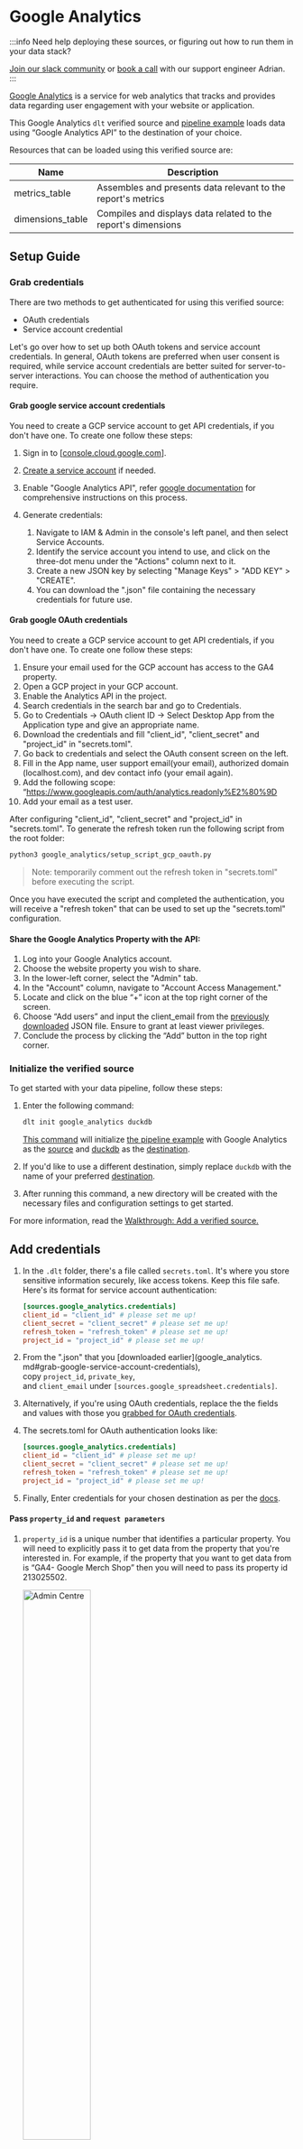 # Google Analytics

:::info Need help deploying these sources, or figuring out how to run them in your data stack?

[Join our slack community](https://dlthub-community.slack.com/join/shared_invite/zt-1slox199h-HAE7EQoXmstkP_bTqal65g)
or [book a call](https://calendar.app.google/kiLhuMsWKpZUpfho6) with our support engineer Adrian.
:::

[Google Analytics](https://marketingplatform.google.com/about/analytics/#?modal_active=none) is a
service for web analytics that tracks and provides data regarding user engagement with your website
or application.

This Google Analytics `dlt` verified source and
[pipeline example](https://github.com/dlt-hub/verified-sources/blob/master/sources/google_analytics_pipeline.py)
loads data using “Google Analytics API” to the destination of your choice.

Resources that can be loaded using this verified source are:

| Name             | Description                                                   |
| ---------------- | ------------------------------------------------------------- |
| metrics_table    | Assembles and presents data relevant to the report's metrics  |
| dimensions_table | Compiles and displays data related to the report's dimensions |

## Setup Guide

### Grab credentials

There are two methods to get authenticated for using this verified source:

- OAuth credentials
- Service account credential

Let's go over how to set up both OAuth tokens and service account credentials. In general, OAuth
tokens are preferred when user consent is required, while service account credentials are better
suited for server-to-server interactions. You can choose the method of authentication you require.

#### Grab google service account credentials

You need to create a GCP service account to get API credentials, if you don't have one. To create
one follow these steps:

1. Sign in to \[[console.cloud.google.com](http://console.cloud.google.com/)\].

1. [Create a service account](https://cloud.google.com/iam/docs/service-accounts-create#creating) if
   needed.

1. Enable "Google Analytics API", refer
   [google documentation](https://support.google.com/googleapi/answer/6158841?hl=en) for
   comprehensive instructions on this process.

1. Generate credentials:

   1. Navigate to IAM & Admin in the console's left panel, and then select Service Accounts.
   1. Identify the service account you intend to use, and click on the three-dot menu under the
      "Actions" column next to it.
   1. Create a new JSON key by selecting "Manage Keys" > "ADD KEY" > "CREATE".
   1. You can download the ".json" file containing the necessary credentials for future use.

#### Grab google OAuth credentials

You need to create a GCP service account to get API credentials, if you don't have one. To create
one follow these steps:

1. Ensure your email used for the GCP account has access to the GA4 property.
1. Open a GCP project in your GCP account.
1. Enable the Analytics API in the project.
1. Search credentials in the search bar and go to Credentials.
1. Go to Credentials -> OAuth client ID -> Select Desktop App from the Application type and give an
   appropriate name.
1. Download the credentials and fill "client_id", "client_secret" and "project_id" in
   "secrets.toml".
1. Go back to credentials and select the OAuth consent screen on the left.
1. Fill in the App name, user support email(your email), authorized domain (localhost.com), and dev
   contact info (your email again).
1. Add the following scope: “https://www.googleapis.com/auth/analytics.readonly%E2%80%9D
1. Add your email as a test user.

After configuring "client_id", "client_secret" and "project_id" in "secrets.toml". To generate the
refresh token run the following script from the root folder:

```bash
python3 google_analytics/setup_script_gcp_oauth.py
```

> Note: temporarily comment out the refresh token in "secrets.toml" before executing the script.

Once you have executed the script and completed the authentication, you will receive a "refresh
token" that can be used to set up the "secrets.toml" configuration.

#### Share the Google Analytics Property with the API:

1. Log into your Google Analytics account.
1. Choose the website property you wish to share.
1. In the lower-left corner, select the "Admin" tab.
1. In the "Account" column, navigate to "Account Access Management."
1. Locate and click on the blue “+” icon at the top right corner of the screen.
1. Choose “Add users” and input the client_email from the
   [previously downloaded](#google-service-account-credentials) JSON file. Ensure to grant at least
   viewer privileges.
1. Conclude the process by clicking the “Add” button in the top right corner.

### Initialize the verified source

To get started with your data pipeline, follow these steps:

1. Enter the following command:

   ```bash
   dlt init google_analytics duckdb
   ```

   [This command](../../reference/command-line-interface) will initialize
   [the pipeline example](https://github.com/dlt-hub/verified-sources/blob/master/sources/google_analytics_pipeline.py)
   with Google Analytics as the [source](../../general-usage/source) and
   [duckdb](../destinations/duckdb.md) as the [destination](../destinations).

1. If you'd like to use a different destination, simply replace `duckdb` with the name of your
   preferred [destination](../destinations).

1. After running this command, a new directory will be created with the necessary files and
   configuration settings to get started.

For more information, read the
[Walkthrough: Add a verified source.](../../walkthroughs/add-a-verified-source)

## Add credentials

1. In the `.dlt` folder, there's a file called `secrets.toml`. It's where you store sensitive
   information securely, like access tokens. Keep this file safe. Here's its format for service
   account authentication:

   ```toml
   [sources.google_analytics.credentials]
   client_id = "client_id" # please set me up!
   client_secret = "client_secret" # please set me up!
   refresh_token = "refresh_token" # please set me up!
   project_id = "project_id" # please set me up!
   ```

1. From the ".json" that you \[downloaded earlier\](google_analytics.
   md#grab-google-service-account-credentials), copy `project_id`, `private_key`,
   and `client_email` under `[sources.google_spreadsheet.credentials]`.

1. Alternatively, if you're using OAuth credentials, replace the the fields and values with those
   you [grabbed for OAuth credentials](google_analytics.md#grab-google-oauth-credentials).

1. The secrets.toml for OAuth authentication looks like:

   ```toml
   [sources.google_analytics.credentials]
   client_id = "client_id" # please set me up!
   client_secret = "client_secret" # please set me up!
   refresh_token = "refresh_token" # please set me up!
   project_id = "project_id" # please set me up!
   ```

1. Finally, Enter credentials for your chosen destination as per the [docs](../destinations/).

#### Pass `property_id` and `request parameters`

1. `property_id` is a unique number that identifies a particular property. You will need to
   explicitly pass it to get data from the property that you're interested in. For example, if the
   property that you want to get data from is “GA4- Google Merch Shop” then you will need to pass
   its property id 213025502.

   <img src="../../dlt-ecosystem/verified-sources/docs_images/GA4_Property_ID.png" alt="Admin Centre" width = "50%" />

1. You can also specify the parameters of the API requests such as dimensions and metrics to get
   your desired data.

1. An example of how you can pass all of this to `dlt` is to simply insert it in the
   `.dlt/config.toml` file as below:

   ```toml
   [sources.google_analytics]
   property_id = "213025502" #this is example property id, please use your 
   queries = [
       {"resource_name"= "sample_analytics_data1", "dimensions"= ["browser", "city"], "metrics"= ["totalUsers", "transactions"]},
       {"resource_name"= "sample_analytics_data2", "dimensions"= ["browser", "city", "dateHour"], "metrics"= ["totalUsers"]}
   ]
   ```

   > Include request parameters in a queries list. The data from each request fills a table, with
   > resources named by resource name, with dimensions. See the above example for reference.

1. To use queries from `.dlt/config.toml`, run the `simple_load_config()` function in
   [pipeline example](https://github.com/dlt-hub/verified-sources/blob/master/sources/google_analytics_pipeline.py).

## Run the pipeline

1. Before running the pipeline, ensure that you have installed all the necessary dependencies by
   running the command:
   ```bash
   pip install -r requirements.txt
   ```
1. You're now ready to run the pipeline! To get started, run the following command:
   ```bash
   python3 google_analytics_pipeline.py
   ```
1. Once the pipeline has finished running, you can verify that everything loaded correctly by using
   the following command:
   ```bash
   dlt pipeline <pipeline_name> show
   ```
   For example, the `pipeline_name` for the above pipeline example is
   `dlt_google_analytics_pipeline`, you may also use any custom name instead.

For more information, read the [Walkthrough: Run a pipeline.](../../walkthroughs/run-a-pipeline)

## Sources and resources

`dlt` works on the principle of [sources](../../general-usage/source) and
[resources](../../general-usage/resource).

### Source `simple_load`

This function returns a list of resources including metadata, metrics, and dimensions data from
Google Analytics API.

```python
@dlt.source(max_table_nesting=2)
def google_analytics(
    credentials: Union[ GcpOAuthCredentials, GcpServiceAccountCredential ] = dlt.secrets.value,
    property_id: int = dlt.config.value,
    queries: List[DictStrAny] = dlt.config.value,
    start_date: Optional[str] = START_DATE,
    rows_per_page: int = 1000,
    ) -> List[DltResource]:
```

`credentials`: GCP OAuth or service account credentials.

`property_id`: This is a unique identifier for a Google Analytics property.

`queries`: This is a list of queries outlining the API request parameters like dimensions and
metrics.

`start_date`: This optional parameter determines the starting date for data loading. By default,
it's set to "2000-01-01".

`rows_per_page`: This parameter specifies the number of rows to fetch per page. By default, it is
set to 1000.

### Resource `get_metadata`

This function retrieves all the metrics and dimensions for a report from a Google Analytics project.

```python
@dlt.resource(selected=False)
def get_metadata(client: Resource, property_id: int) -> Iterator[Metadata]:
```

`client`: This is the Google Analytics client used to make requests.

`property_id`: This is a reference to the Google Analytics project. For more information, click
[here](https://developers.google.com/analytics/devguides/reporting/data/v1/property-id).

### Transformer `metrics_table`

This transformer function extracts data using metadata and populates a table called "metrics" with
the data from each metric.

```python
@dlt.transformer(data_from=get_metadata, write_disposition="replace", name="metrics")
def metrics_table(metadata: Metadata) -> Iterator[TDataItem]:
    for metric in metadata.metrics:
        yield to_dict(metric)
```

`metadata`: GA4 metadata is stored in this "Metadata" class object.

Similarly, there is a transformer function called `dimensions_table` that populates table called
"dimensions" with the data from each dimension.

### Create your own pipeline

If you wish to create your own pipelines, you can leverage source and resource methods from this
verified source.

1. Configure the pipeline by specifying the pipeline name, destination, and dataset as follows:

   ```python
   pipeline = dlt.pipeline(
      pipeline_name="google_analytics",  # Use a custom name if desired
      destination="duckdb",  # Choose the appropriate destination (e.g., duckdb, redshift, post)
      dataset_name="GA4_data"  # Use a custom name if desired
   )
   ```

   To read more about pipeline configuration, please refer to our
   [documentation](../../general-usage/pipeline).

1. To load all the data from metrics and dimensions:

   ```python
   load_data = google_analytics()
   load_info = pipeline.run(load_data)
   print(load_info)
   ```

   > Loads all the data till date in the first run, and then incrementally in subsequent runs.

1. To load data from a specific start date:

   ```python
   load_data = google_analytics(start_date = '2023-01-01')
   load_info = pipeline.run(load_data).
   print(load_info)
   ```

   > Loads data starting from the specified date during the first run, and then incrementally in
   > subsequent runs.
